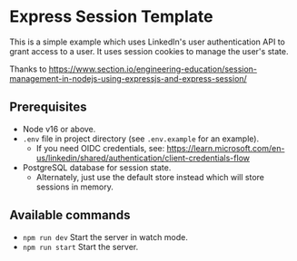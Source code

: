 # Express Session Template

This is a simple example which uses LinkedIn's user authentication API to grant access to a user. It uses session cookies to manage the user's state.

Thanks to https://www.section.io/engineering-education/session-management-in-nodejs-using-expressjs-and-express-session/

## Prerequisites

- Node v16 or above.
- `.env` file in project directory (see `.env.example` for an example).
  - If you need OIDC credentials, see: https://learn.microsoft.com/en-us/linkedin/shared/authentication/client-credentials-flow
- PostgreSQL database for session state.
  - Alternately, just use the default store instead which will store sessions in memory.

## Available commands

- `npm run dev` Start the server in watch mode.
- `npm run start` Start the server.
